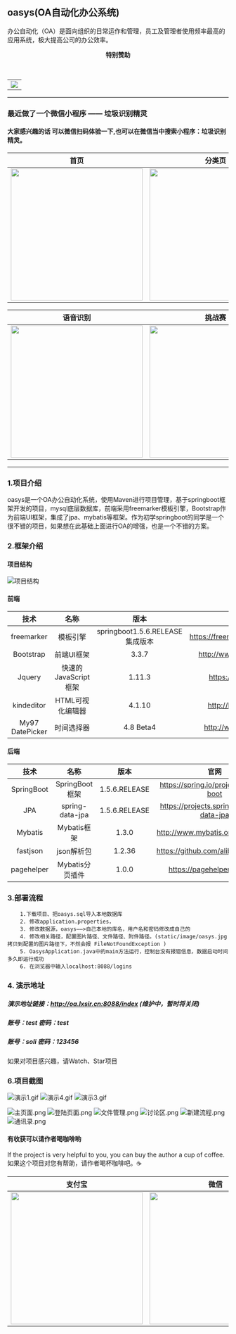 ##	oasys(OA自动化办公系统)
 办公自动化（OA）是面向组织的日常运作和管理，员工及管理者使用频率最高的应用系统，极大提高公司的办公效率。


<p align="center">
  <b>特别赞助</b>
</p>
<br/>
<table align="center" cellspacing="0" cellpadding="0">
  <tbody>
    <tr>
      <td align="center" valign="middle" >
	      <a href="http://www.ccflow.org/?from=oasys" target="_blank">
					<img src="https://platform-wxmall-1251990035.cos.ap-shanghai.myqcloud.com/ccflow.png">
				</a>
      </td>
    </tr>
  </tbody>
</table>

---
### 最近做了一个微信小程序 —— 垃圾识别精灵
#### 大家感兴趣的话 可以微信扫码体验一下,也可以在微信当中搜索小程序：垃圾识别精灵。 
<!-- #### ~~后面我会把相关功能再完善完善，大概在 8月底到9月初 会开源出来的。 敬请期待哟~~。 -->
<!-- #### 现已开源，去看看吧.可以加我微信好友一起交流——>  https://gitee.com/aaluoxiang/GarbageSort -->
 
<!-- <img src="https://images.gitee.com/uploads/images/2019/0730/130939_1e21447e_1277461.jpeg" width="300"  align=center /> -->

<!-- <img src="https://images.gitee.com/uploads/images/2019/0927/141027_4b404d3b_1277461.jpeg" width="300"  align=center /> -->

<!-- <img src="https://images.gitee.com/uploads/images/2019/0730/114215_38a24a48_1277461.jpeg" width="300"  align=center /> -->

| 首页 | 分类页 | 分类详情 | 搜索页 |
| :--------: | :--------:| :--: |:--:|
| <img src="https://images.gitee.com/uploads/images/2019/0730/125242_4777d3fa_1277461.png" width="300"  align=center />|<img src="https://images.gitee.com/uploads/images/2019/0730/125250_8275848e_1277461.png" width="300"  align=center />|<img src="https://images.gitee.com/uploads/images/2019/0730/125301_35954171_1277461.png" width="300"  align=center />|<img src="https://images.gitee.com/uploads/images/2019/0730/125317_7272a96b_1277461.png" width="300"  align=center />|


| 语音识别 | 挑战赛 | 挑战赛等级 | 挑战赛详情 |
| :--------: | :--------:| :--: |:--:|
| <img src="https://images.gitee.com/uploads/images/2019/0730/125349_348ed5a1_1277461.png" width="300"  align=center />|<img src="https://images.gitee.com/uploads/images/2019/0730/125325_0eac19a1_1277461.png" width="300"  align=center />|<img src="https://images.gitee.com/uploads/images/2019/0730/125333_20a7ed64_1277461.png" width="300"  align=center />|<img src="https://images.gitee.com/uploads/images/2019/0730/125341_350f0101_1277461.png" width="300"  align=center />|

<!-- 
|  欢迎来一起交流哟 | 
|  :--------:| 
| <img src="https://images.gitee.com/uploads/images/2019/0730/125230_2a8b47dd_1277461.jpeg" width="300"  align=center />| -->
<!-- 
| 作者微信,加个好友吧 | 欢迎来一起交流哟 | 
| :--------: | :--------:| 
| <img src="https://images.gitee.com/uploads/images/2019/0730/125216_76c77d92_1277461.jpeg" width="300"  align=center />|<img src="https://images.gitee.com/uploads/images/2019/0730/125230_2a8b47dd_1277461.jpeg" width="300"  align=center />| -->

---

###	1.项目介绍
oasys是一个OA办公自动化系统，使用Maven进行项目管理，基于springboot框架开发的项目，mysql底层数据库，前端采用freemarker模板引擎，Bootstrap作为前端UI框架，集成了jpa、mybatis等框架。作为初学springboot的同学是一个很不错的项目，如果想在此基础上面进行OA的增强，也是一个不错的方案。
### 2.框架介绍
#### 项目结构
![项目结构](https://images.gitee.com/uploads/images/2018/0926/164310_e781580c_1277461.png "项目结构目录.png")
#### 前端

| 技术      |    名称| 版本|	官网|
| :--------: | :--------:| :--: |:--:|
| freemarker|模板引擎|springboot1.5.6.RELEASE集成版本|https://freemarker.apache.org/|
| Bootstrap|前端UI框架|3.3.7|http://www.bootcss.com/|
| Jquery|快速的JavaScript框架|1.11.3|https://jquery.com/|
|kindeditor|HTML可视化编辑器|4.1.10|http://kindeditor.net|
|My97 DatePicker|时间选择器|4.8 Beta4|http://www.my97.net/|

#### 后端

| 技术 | 名称 | 版本 | 官网 |
| :--------: | :--------:|:---:|:------:|
|SpringBoot|SpringBoot框架|1.5.6.RELEASE|https://spring.io/projects/spring-boot|
|JPA|spring-data-jpa|1.5.6.RELEASE|https://projects.spring.io/spring-data-jpa|
|Mybatis|Mybatis框架|1.3.0|http://www.mybatis.org/mybatis-3|
|fastjson|json解析包|1.2.36|https://github.com/alibaba/fastjson|
|pagehelper|Mybatis分页插件|1.0.0|https://pagehelper.github.io|

### 3.部署流程

	    1.下载项目、把oasys.sql导入本地数据库
		2. 修改application.properties，
		3. 修改数据源，oasys——>自己本地的库名，用户名和密码修改成自己的
		4. 修改相关路径，配置图片路径、文件路径、附件路径。(static/image/oasys.jpg 拷贝到配置的图片路径下，不然会报 FileNotFoundException )
		5. OasysApplication.java中的main方法运行，控制台没有报错信息，数据启动时间多久即运行成功
		6. 在浏览器中输入localhost:8088/logins
		
### 4. 演示地址

#####     演示地址链接：http://oa.lxsir.cn:8088/index (维护中，暂时将关闭)
#####     账号：test      密码：test
#####     账号：soli      密码：123456

<!-- ps:有问题可以反馈，QQ交流群：869544047 -->

如果对项目感兴趣，请Watch、Star项目

<!-- ### 5.友链

1. ##### AgileBPM 敏捷工作流开发平台 https://gitee.com/agile-bpm/agile-bpm-basic
    ###### 后续OA系统流程模块将采用该工作流
    企业级流程解决方案， 前后端分离，模块化，超低耦合。 基于activiti5.22，零java代码即可做到复杂业务的流程实现


2. ##### Spring boot2 脚手架项目V1.x https://gitee.com/bdj/SpringBoot_v2
    ###### 该项目会进行模块化改造、前后端分离、与 AgileBPM 底层 API 一致化改造，也会适时会增加一些新的可选模块（如组织架构） 
    AgileBPM 的相关组件可以自由依附于该软件，并基于该 springboot 应用起步软件为基础不断 构建更多应用组件 -->


###  6.项目截图

![演示1.gif](https://images.gitee.com/uploads/images/2019/0927/141250_aeec4d38_1277461.gif)
![演示4.gif](https://i.loli.net/2018/09/26/5bab4565b121e.gif)
![演示3.gif](https://images.gitee.com/uploads/images/2019/0927/141251_4ef0327c_1277461.gif)

![主页面.png](https://images.gitee.com/uploads/images/2019/0927/141250_2286d104_1277461.png)
![登陆页面.png](https://images.gitee.com/uploads/images/2019/0927/141250_f5277aa8_1277461.png)
![文件管理.png](https://images.gitee.com/uploads/images/2019/0927/141250_491ce25d_1277461.png)
![讨论区.png](https://images.gitee.com/uploads/images/2019/0927/141251_d4992cd4_1277461.png)
![新建流程.png](https://images.gitee.com/uploads/images/2019/0927/141251_c7d89853_1277461.png)
![通讯录.png](https://images.gitee.com/uploads/images/2019/0927/141251_bcf9cbda_1277461.png)

#### 有收获可以请作者喝咖啡哟
If the project is very helpful to you, you can buy the author a cup of coffee.
如果这个项目对您有帮助，请作者喝杯咖啡吧。☕

|支付宝      |    微信|
| :--------: | :--------:|
| <img src="https://images.gitee.com/uploads/images/2019/0909/165504_f02dc52b_1277461.jpeg " width="300"  align=center />|<img src="https://images.gitee.com/uploads/images/2019/0909/165444_ab4377b4_1277461.jpeg " width="300"  align=center />|